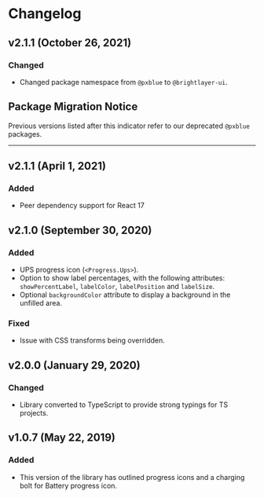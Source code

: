 # Changelog

## v2.1.1 (October 26, 2021)

### Changed

-   Changed package namespace from `@pxblue` to `@brightlayer-ui`.

## Package Migration Notice

Previous versions listed after this indicator refer to our deprecated `@pxblue` packages.

---

## v2.1.1 (April 1, 2021)

### Added

-   Peer dependency support for React 17

## v2.1.0 (September 30, 2020)

### Added

-   UPS progress icon (`<Progress.Ups>`).
-   Option to show label percentages, with the following attributes: `showPercentLabel`, `labelColor`, `labelPosition` and `labelSize`.
-   Optional `backgroundColor` attribute to display a background in the unfilled area.

### Fixed

-   Issue with CSS transforms being overridden.

## v2.0.0 (January 29, 2020)

### Changed

-   Library converted to TypeScript to provide strong typings for TS projects.

## v1.0.7 (May 22, 2019)

### Added

-   This version of the library has outlined progress icons and a charging bolt for Battery progress icon.
